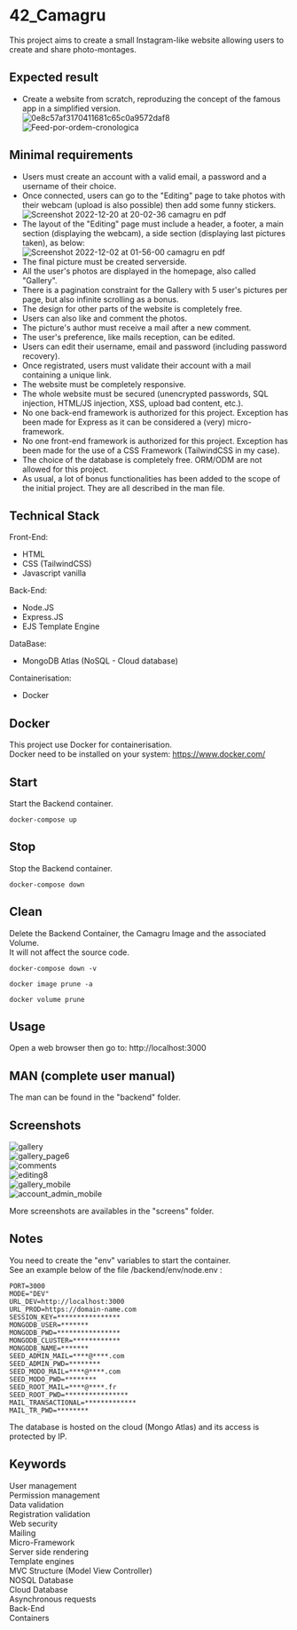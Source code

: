 # 42_Camagru
This project aims to create a small Instagram-like website allowing users to create and share photo-montages.

## Expected result
- Create a website from scratch, reproduzing the concept of the famous app in a simplified version.  
![0e8c57af3170411681c65c0a9572daf8](https://user-images.githubusercontent.com/52746061/205192190-aa374336-2588-4912-859c-42125d200416.jpg)  
![Feed-por-ordem-cronologica](https://user-images.githubusercontent.com/52746061/205190718-b47a1c93-b13a-4201-afb4-285faad6ee9d.jpg)  

## Minimal requirements
- Users must create an account with a valid email, a password and a username of their choice.  
- Once connected, users can go to the "Editing" page to take photos with their webcam (upload is also possible) then add some funny stickers.  
![Screenshot 2022-12-20 at 20-02-36 camagru en pdf](https://user-images.githubusercontent.com/52746061/208756181-9461aa6d-a4c2-4ae9-bc3e-898e34c9a3b3.png)  
- The layout of the "Editing" page must include a header, a footer, a main section (displaying the webcam), a side section (displaying last pictures taken), as below:  
![Screenshot 2022-12-02 at 01-56-00 camagru en pdf](https://user-images.githubusercontent.com/52746061/205191086-b01a7ef1-ee52-42d7-862f-b926de75c88f.png)  
- The final picture must be created serverside.  
- All the user's photos are displayed in the homepage, also called "Gallery".  
- There is a pagination constraint for the Gallery with 5 user's pictures per page, but also infinite scrolling as a bonus.  
- The design for other parts of the website is completely free.  
- Users can also like and comment the photos.  
- The picture's author must receive a mail after a new comment. 
- The user's preference, like mails reception, can be edited.
- Users can edit their username, email and password (including password recovery).
- Once registrated, users must validate their account with a mail containing a unique link.
- The website must be completely responsive.  
- The whole website must be secured (unencrypted passwords, SQL injection, HTML/JS injection, XSS, upload bad content, etc.).  
- No one back-end framework is authorized for this project. Exception has been made for Express as it can be considered a (very) micro-framework.  
- No one front-end framework is authorized for this project. Exception has been made for the use of a CSS Framework (TailwindCSS in my case).  
- The choice of the database is completely free. ORM/ODM are not allowed for this project.  
- As usual, a lot of bonus functionalities has been added to the scope of the initial project. They are all described in the man file.  

## Technical Stack

Front-End: 
- HTML
- CSS (TailwindCSS)
- Javascript vanilla

Back-End:
- Node.JS
- Express.JS
- EJS Template Engine

DataBase:
- MongoDB Atlas (NoSQL - Cloud database)

Containerisation:
- Docker

## Docker
This project use Docker for containerisation.  
Docker need to be installed on your system: https://www.docker.com/  

## Start
Start the Backend container.
```
docker-compose up
```

## Stop
Stop the Backend container.
```
docker-compose down
```

## Clean
Delete the Backend Container, the Camagru Image and the associated Volume.  
It will not affect the source code.
```
docker-compose down -v
```
```
docker image prune -a
```
```
docker volume prune
```

## Usage
Open a web browser then go to: http://localhost:3000

## MAN (complete user manual)
The man can be found in the "backend" folder.  

## Screenshots
![gallery](https://user-images.githubusercontent.com/52746061/211081199-e4db9404-b9e9-4f63-ba4d-5660f98c327a.png)  
![gallery_page6](https://user-images.githubusercontent.com/52746061/211081349-d7ca0186-d1ea-43e6-8260-5bc69863028b.png)  
![comments](https://user-images.githubusercontent.com/52746061/211081691-8ade5a61-2aae-4b26-a4f2-763b89ba5a52.png)  
![editing8](https://user-images.githubusercontent.com/52746061/211081750-85cb9697-17bb-47bd-9e91-3607d7f048c0.png)  
![gallery_mobile](https://user-images.githubusercontent.com/52746061/211082072-33f29353-e7db-45d2-863b-b64d32906951.png)  
![account_admin_mobile](https://user-images.githubusercontent.com/52746061/211083397-2daed67b-2847-4bb1-958e-ef0d02affa5f.png)  

More screenshots are availables in the "screens" folder.

## Notes
You need to create the "env" variables to start the container.  
See an example below of the file /backend/env/node.env :  
```
PORT=3000
MODE="DEV"
URL_DEV=http://localhost:3000
URL_PROD=https://domain-name.com
SESSION_KEY=****************
MONGODB_USER=*******
MONGODB_PWD=****************
MONGODB_CLUSTER=************
MONGODB_NAME=*******
SEED_ADMIN_MAIL=****@****.com
SEED_ADMIN_PWD=********
SEED_MODO_MAIL=****@****.com
SEED_MODO_PWD=********
SEED_ROOT_MAIL=****@****.fr
SEED_ROOT_PWD=****************
MAIL_TRANSACTIONAL=*************
MAIL_TR_PWD=********
```
The database is hosted on the cloud (Mongo Atlas) and its access is protected by IP.  

## Keywords
User management  
Permission management  
Data validation  
Registration validation  
Web security  
Mailing  
Micro-Framework  
Server side rendering  
Template engines  
MVC Structure (Model View Controller)  
NOSQL Database  
Cloud Database  
Asynchronous requests  
Back-End  
Containers  
